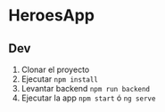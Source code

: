 # HeroesApp

## Dev 

1. Clonar el proyecto
2. Ejecutar  ```npm install```
3. Levantar backend ```npm run backend```
4. Ejecutar la app ```npm start``` ó ```ng serve```
